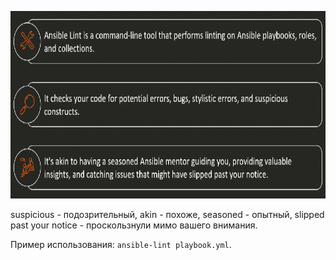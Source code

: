 <img src="image.png" width="800" height="300"><br>

suspicious - подозрительный, akin - похоже, seasoned - опытный, slipped past your notice - проскользнули мимо вашего внимания.

Пример использования: `ansible-lint playbook.yml`.